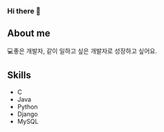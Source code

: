 ### Hi there 👋

<!--
**ImMin5/ImMin5** is a ✨ _special_ ✨ repository because its `README.md` (this file) appears on your GitHub profile.

Here are some ideas to get you started:

- 🔭 I’m currently working on ...
- 🌱 I’m currently learning ...
- 👯 I’m looking to collaborate on ...
- 🤔 I’m looking for help with ...
- 💬 Ask me about ...
- 📫 How to reach me: ...
- 😄 Pronouns: ...
- ⚡ Fun fact: ...
-->
## About me 

💻좋은 개발자, 같이 일하고 싶은 개발자로 성장하고 싶어요.

## Skills
- C
- Java
- Python
- Django
- MySQL
